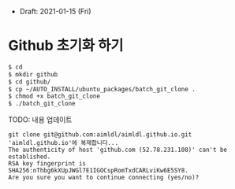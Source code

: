 * Draft: 2021-01-15 (Fri)
# Github 초기화 하기

```bash
$ cd
$ mkdir github
$ cd github/
$ cp ~/AUTO_INSTALL/ubuntu_packages/batch_git_clone .
$ chmod +x batch_git_clone 
$ ./batch_git_clone
```
TODO: 내용 업데이트
```
git clone git@github.com:aimldl/aimldl.github.io.git
'aimldl.github.io'에 복제합니다...
The authenticity of host 'github.com (52.78.231.108)' can't be established.
RSA key fingerprint is SHA256:nThbg6kXUpJWGl7E1IGOCspRomTxdCARLviKw6E5SY8.
Are you sure you want to continue connecting (yes/no)? 
```

